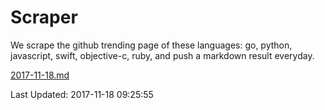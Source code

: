 # Scraper

We scrape the github trending page of these languages: go, python, javascript, swift, objective-c, ruby, and push a markdown result everyday.

[2017-11-18.md](https://github.com/henson/Scraper/blob/master/2017-11-18.md)

Last Updated: 2017-11-18 09:25:55